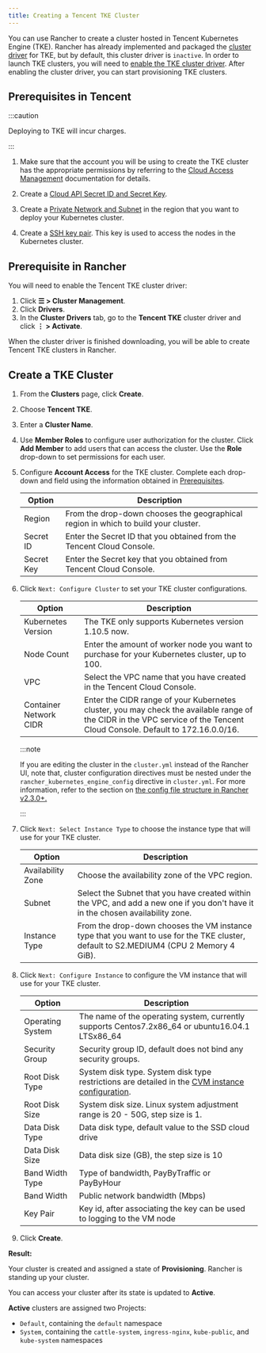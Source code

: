 ```yaml
---
title: Creating a Tencent TKE Cluster
---
```


You can use Rancher to create a cluster hosted in Tencent Kubernetes Engine (TKE). Rancher has already implemented and packaged the [cluster driver](../../authentication-permissions-and-global-configuration/about-provisioning-drivers/manage-cluster-drivers.md) for TKE, but by default, this cluster driver is `inactive`. In order to launch TKE clusters, you will need to [enable the TKE cluster driver](../../authentication-permissions-and-global-configuration/about-provisioning-drivers/manage-cluster-drivers.md#activatingdeactivating-cluster-drivers). After enabling the cluster driver, you can start provisioning TKE clusters.

## Prerequisites in Tencent

:::caution

Deploying to TKE will incur charges.

:::

1. Make sure that the account you will be using to create the TKE cluster has the appropriate permissions by referring to the  [Cloud Access Management](https://intl.cloud.tencent.com/document/product/598/10600) documentation for details.

2. Create a [Cloud API Secret ID and Secret Key](https://console.cloud.tencent.com/capi).

3. Create a [Private Network and Subnet](https://intl.cloud.tencent.com/document/product/215/4927) in the region that you want to deploy your Kubernetes cluster.

4. Create a [SSH key pair](https://intl.cloud.tencent.com/document/product/213/6092). This key is used to access the nodes in the Kubernetes cluster.

## Prerequisite in Rancher

You will need to enable the Tencent TKE cluster driver:

1. Click **☰ > Cluster Management**.
1. Click **Drivers**.
1. In the **Cluster Drivers** tab, go to the **Tencent TKE** cluster driver and click **⋮ > Activate**.

When the cluster driver is finished downloading, you will be able to create Tencent TKE clusters in Rancher.

## Create a TKE Cluster

1. From the **Clusters** page, click **Create**.

2. Choose **Tencent TKE**.

3. Enter a **Cluster Name**.

4. Use **Member Roles** to configure user authorization for the cluster. Click **Add Member** to add users that can access the cluster. Use the **Role** drop-down to set permissions for each user.

5. Configure **Account Access** for the TKE cluster. Complete each drop-down and field using the information obtained in [Prerequisites](#prerequisites-in-tencent).

    | Option    | Description                                                                                                          |
    | ---------- | -------------------------------------------------------------------------------------------------------------------- |
    | Region     | From the drop-down chooses the geographical region in which to build your cluster.                                    |
    | Secret ID  | Enter the Secret ID that you obtained from the Tencent Cloud Console. |
    | Secret Key | Enter the Secret key that you obtained from Tencent Cloud Console. |

6. Click `Next: Configure Cluster` to set your TKE cluster configurations.

    | Option | Description                                                                                                          |
    | ---------- | -------------------------------------------------------------------------------------------------------------------- |
    | Kubernetes Version | The TKE only supports Kubernetes version 1.10.5 now.  |
    | Node Count  | Enter the amount of worker node you want to purchase for your Kubernetes cluster, up to 100. |
    | VPC | Select the VPC name that you have created in the Tencent Cloud Console. |
    | Container Network CIDR | Enter the CIDR range of your Kubernetes cluster, you may check the available range of the CIDR in the VPC service of the Tencent Cloud Console. Default to 172.16.0.0/16. |

    :::note

    If you are editing the cluster in the `cluster.yml` instead of the Rancher UI, note that, cluster configuration directives must be nested under the `rancher_kubernetes_engine_config` directive in `cluster.yml`. For more information, refer to the section on [the config file structure in Rancher v2.3.0+.](../../../../reference-guides/cluster-configuration/rancher-server-configuration/rke1-cluster-configuration.md#config-file-structure-in-rancher)

    :::

7. Click `Next: Select Instance Type` to choose the instance type that will use for your TKE cluster.

    | Option | Description                                                                                                          |
    | ---------- | -------------------------------------------------------------------------------------------------------------------- |
    | Availability Zone | Choose the availability zone of the VPC region.  |
    | Subnet  | Select the Subnet that you have created within the VPC, and add a new one if you don't have it in the chosen availability zone. |
    | Instance Type | From the drop-down chooses the VM instance type that you want to use for the TKE cluster, default to S2.MEDIUM4 (CPU 2 Memory 4 GiB). |

8. Click `Next: Configure Instance` to configure the VM instance that will use for your TKE cluster.

    Option | Description
    -------|------------
    Operating System | The name of the operating system, currently supports Centos7.2x86_64 or ubuntu16.04.1 LTSx86_64
    Security Group | Security group ID, default does not bind any security groups.
    Root Disk Type | System disk type. System disk type restrictions are detailed in the [CVM instance configuration](https://cloud.tencent.com/document/product/213/11518).
    Root Disk Size | System disk size. Linux system adjustment range is 20 - 50G, step size is 1.
    Data Disk Type | Data disk type, default value to the SSD cloud drive
    Data Disk Size | Data disk size (GB), the step size is 10
    Band Width Type | Type of bandwidth, PayByTraffic or PayByHour
    Band Width | Public network bandwidth (Mbps)
    Key Pair | Key id, after associating the key can be used to logging to the VM node

9. Click **Create**.

**Result:**

Your cluster is created and assigned a state of **Provisioning**. Rancher is standing up your cluster.

You can access your cluster after its state is updated to **Active**.

**Active** clusters are assigned two Projects:

- `Default`, containing the `default` namespace
- `System`, containing the `cattle-system`, `ingress-nginx`, `kube-public`, and `kube-system` namespaces
